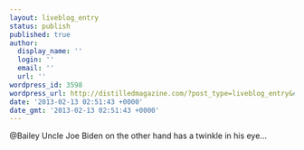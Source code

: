 ```yaml
---
layout: liveblog_entry
status: publish
published: true
author:
  display_name: ''
  login: ''
  email: ''
  url: ''
wordpress_id: 3598
wordpress_url: http://distilledmagazine.com/?post_type=liveblog_entry&#038;p=3598
date: '2013-02-13 02:51:43 +0000'
date_gmt: '2013-02-13 02:51:43 +0000'
---
```

<p>@Bailey Uncle Joe Biden on the other hand has a twinkle in his eye...</p>
